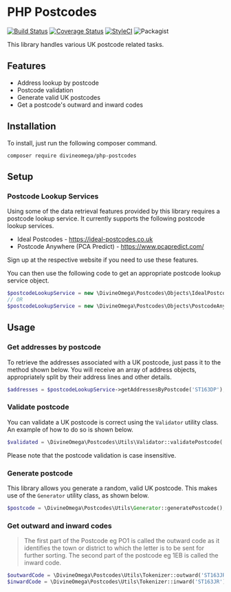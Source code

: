 # PHP Postcodes

[![Build Status](https://travis-ci.org/divineomega/php-postcodes.svg?branch=master)](https://travis-ci.org/divineomega/php-postcodes)
[![Coverage Status](https://coveralls.io/repos/github/divineomega/php-postcodes/badge.svg?branch=master)](https://coveralls.io/github/divineomega/php-postcodes?branch=master)
[![StyleCI](https://github.styleci.io/repos/167990924/shield?branch=master)](https://github.styleci.io/repos/167990924)
![Packagist](https://img.shields.io/packagist/dt/divineomega/php-postcodes.svg)

This library handles various UK postcode related tasks.

## Features

* Address lookup by postcode
* Postcode validation
* Generate valid UK postcodes
* Get a postcode's outward and inward codes

## Installation

To install, just run the following composer command.

`composer require divineomega/php-postcodes`

## Setup

### Postcode Lookup Services

Using some of the data retrieval features provided by this library requires a postcode lookup service.
It currently supports the following postcode lookup services.

* Ideal Postcodes - https://ideal-postcodes.co.uk
* Postcode Anywhere (PCA Predict) - https://www.pcapredict.com/

Sign up at the respective website if you need to use these features.

You can then use the following code to get an appropriate postcode lookup service object.

```php
$postcodeLookupService = new \DivineOmega\Postcodes\Objects\IdealPostcodes('API_KEY');
// OR
$postcodeLookupService = new \DivineOmega\Postcodes\Objects\PostcodeAnywhere('API_KEY');
```

## Usage

### Get addresses by postcode

To retrieve the addresses associated with a UK postcode, just pass it to the method shown below. 
You will receive an array of address objects, appropriately split by their address lines and other details.

```php
$addresses = $postcodeLookupService->getAddressesByPostcode('ST163DP');
```

### Validate postcode

You can validate a UK postcode is correct using the `Validator` utility class. An example of 
how to do so is shown below.

```php
$validated = \DivineOmega\Postcodes\Utils\Validator::validatePostcode('ST163DP');
```

Please note that the postcode validation is case insensitive.

### Generate postcode

This library allows you generate a random, valid UK postcode. This makes use of the
`Generator` utility class, as shown below.

```php
$postcode = \DivineOmega\Postcodes\Utils\Generator::generatePostcode();
```

### Get outward and inward codes

> The first part of the Postcode eg PO1 is called the outward code as it identifies the town or district to which the letter is to be sent for further sorting. The second part of the postcode eg 1EB is called the inward code.

```php
$outwardCode = \DivineOmega\Postcodes\Utils\Tokenizer::outward('ST163JR'); // Returns ST16
$inwardCode = \DivineOmega\Postcodes\Utils\Tokenizer::inward('ST163JR'); // Returns 3JR
```
